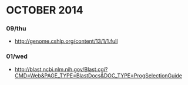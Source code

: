 # OCTOBER 2014

### 09/thu
- http://genome.cshlp.org/content/13/1/1.full

### 01/wed
- http://blast.ncbi.nlm.nih.gov/Blast.cgi?CMD=Web&PAGE_TYPE=BlastDocs&DOC_TYPE=ProgSelectionGuide
